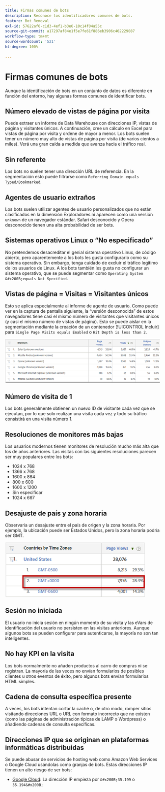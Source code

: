 ```yaml
---
title: Firmas comunes de bots
description: Reconoce los identificadores comunes de bots.
feature: Bot Removal
exl-id: 57622af6-c1d3-4ef1-b3e6-10c14f04a55c
source-git-commit: a17297af84e1f5e7fe61f886eb3906c462229087
workflow-type: tm+mt
source-wordcount: '521'
ht-degree: 100%

---
```


# Firmas comunes de bots

Aunque la identificación de bots en un conjunto de datos es diferente en función del entorno, hay algunas formas comunes de identificar bots.

## Número elevado de vistas de página por visita

Puede extraer un informe de Data Warehouse con direcciones IP, vistas de página y visitantes únicos. A continuación, cree un cálculo en Excel para vistas de página por visita y ordene de mayor a menor. Los bots suelen tener un número muy alto de vistas de página por visita (de varios cientos a miles). Verá una gran caída a medida que avanza hacia el tráfico real.

## Sin referente

Los bots no suelen tener una dirección URL de referencia. En la segmentación esto puede filtrarse como `Referring Domain equals Typed/Bookmarked`.

## Agentes de usuario extraños

Los bots suelen utilizar agentes de usuario personalizados que no están clasificados en la dimensión Exploradores ni aparecen como una versión `unknown` de un navegador estándar. Safari desconocido y Opera desconocido tienen una alta probabilidad de ser bots.

## Sistemas operativos Linux o “No especificado”

No pretendemos desacreditar el genial sistema operativo Linux, de código abierto, pero aparentemente a los bots les gusta configurarlo como su sistema operativo. Sin embargo, tenga cuidado de excluir el tráfico legítimo de los usuarios de Linux. A los bots también les gusta no configurar un sistema operativo, que se puede segmentar como `Operating System &#x200B;equals Not Specified`.

## Vistas de página = Visitas = Visitantes únicos

Esto se aplica especialmente al informe de agente de usuario. Como puede ver en la captura de pantalla siguiente, la “versión desconocida” de estos navegadores tiene casi el mismo número de visitantes que visitantes únicos (y casi el mismo número de vistas de página). Esto se puede aislar en la segmentación mediante la creación de un contenedor [!UICONTROL Incluir] para `Single Page Visits equals Enabled` o `Hit Depth is less than 2`.

![](/help/admin/admin/c-manage-report-suites/c-edit-report-suites/general/bot-removal/assets/bots-browsers-unknown.png)

## Número de visita de 1

Los bots generalmente obtienen un nuevo ID de visitante cada vez que se ejecutan, por lo que solo realizan una visita cada vez y todo su tráfico consistirá en una visita número 1.

## Resoluciones de monitores más bajas

Los usuarios modernos tienen monitores de resolución mucho más alta que los de años anteriores. Las visitas con las siguientes resoluciones parecen ser muy populares entre los bots:

* 1024 x 768&#x200B;&#x200B;
* 1366 x 768
* 1600 x 864
* 800 x 600
* 1600 x 1200
* Sin especificar
* 1024 x 667

## Desajuste de país y zona horaria

Observaría un desajuste entre el país de origen y la zona horaria. Por ejemplo, la ubicación puede ser Estados Unidos, pero la zona horaria podría ser GMT.

![](/help/admin/admin/c-manage-report-suites/c-edit-report-suites/general/bot-removal/assets/bots-country-time-zone.png)

## Sesión no iniciada

El usuario no inicia sesión en ningún momento de su visita y las eVars de identificación del usuario no persisten en las visitas anteriores. Aunque algunos bots se pueden configurar para autenticarse, la mayoría no son tan inteligentes.

## No hay KPI en la visita

Los bots normalmente no añaden productos al carro de compras ni se registran. La mayoría de las veces no envían formularios de posibles clientes u otros eventos de éxito, pero algunos bots envían formularios HTML simples.

## Cadena de consulta específica presente

A veces, los bots intentan cortar la caché o, de otro modo, romper sitios visitando direcciones URL o URL con formato incorrecto que no existen (como las páginas de administración típicas de LAMP o Wordpress) o añadiendo cadenas de consulta específicas.

## Direcciones IP que se originan en plataformas informáticas distribuidas

Se puede abusar de servicios de hosting web como Amazon Web Services o Google Cloud usándolas como granjas de bots. Estas direcciones IP tienen un alto riesgo de ser bots:
&#x200B;
* [Google Cloud](https://cloud.google.com/compute/): La dirección IP empieza por `&#x200B;35.199` o `35.194&#x200B;`
